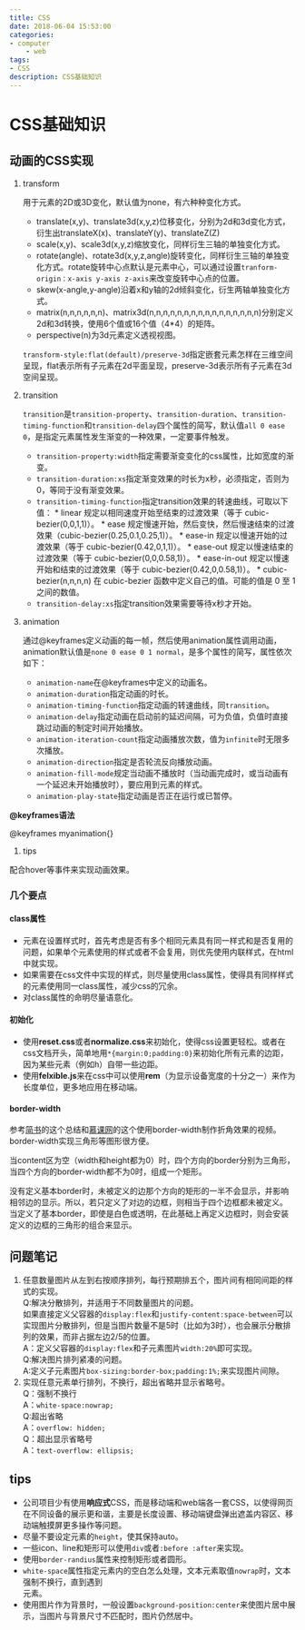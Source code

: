 ```yaml
---
title: CSS
date: 2018-06-04 15:53:00
categories: 
- computer
    - web
tags: 
- CSS
description: CSS基础知识
---   
```



# CSS基础知识

## 动画的CSS实现

1.  transform

    用于元素的2D或3D变化，默认值为none，有六种种变化方式。

    * translate(x,y)、translate3d(x,y,z)位移变化，分别为2d和3d变化方式，衍生出translateX(x)、translateY(y)、translateZ(Z)
    * scale(x,y)、scale3d(x,y,z)缩放变化，同样衍生三轴的单独变化方式。
    * rotate(angle)、rotate3d(x,y,z,angle)旋转变化，同样衍生三轴的单独变化方式。rotate旋转中心点默认是元素中心，可以通过设置`tranform-origin：x-axis y-axis z-axis`来改变旋转中心点的位置。
    * skew(x-angle,y-angle)沿着x和y轴的2d倾斜变化，衍生两轴单独变化方式。
    * matrix(n,n,n,n,n,n)、matrix3d(n,n,n,n,n,n,n,n,n,n,n,n,n,n,n,n)分别定义2d和3d转换，使用6个值或16个值（4*4）的矩阵。
    * perspective(n)为3d元素定义透视视图。

    `transform-style:flat(default)/preserve-3d`指定嵌套元素怎样在三维空间呈现，flat表示所有子元素在2d平面呈现，preserve-3d表示所有子元素在3d空间呈现。

2.  transition

    `transition`是`transition-property`、`transition-duration`、`transition-timing-function`和`transition-delay`四个属性的简写，默认值`all 0 ease 0`，是指定元素属性发生渐变的一种效果，一定要事件触发。

    * `transition-property:width`指定需要渐变变化的css属性，比如宽度的渐变。
    * `transition-duration:xs`指定渐变效果的时长为x秒，必须指定，否则为0，等同于没有渐变效果。
    * `transition-timing-function`指定transition效果的转速曲线，可取以下值：
          * linear 规定以相同速度开始至结束的过渡效果（等于 cubic-bezier(0,0,1,1)）。
          * ease 规定慢速开始，然后变快，然后慢速结束的过渡效果（cubic-bezier(0.25,0.1,0.25,1)）。
          * ease-in 规定以慢速开始的过渡效果（等于 cubic-bezier(0.42,0,1,1)）。
          * ease-out 规定以慢速结束的过渡效果（等于 cubic-bezier(0,0,0.58,1)）。
          * ease-in-out 规定以慢速开始和结束的过渡效果（等于 cubic-bezier(0.42,0,0.58,1)）。
          * cubic-bezier(n,n,n,n) 在 cubic-bezier 函数中定义自己的值。可能的值是 0 至 1 之间的数值。
    * `transition-delay:xs`指定transition效果需要等待x秒才开始。

3.  animation

    通过@keyframes定义动画的每一帧，然后使用animation属性调用动画，animation默认值是`none 0 ease 0 1 normal`，是多个属性的简写，属性依次如下：

    * `animation-name`在@keyframes中定义的动画名。
    * `animation-duration`指定动画的时长。
    * `animation-timing-function`指定动画的转速曲线，同`transition`。
    * `animation-delay`指定动画在启动前的延迟间隔，可为负值，负值时直接跳过动画的制定时间开始播放。
    * `animation-iteration-count`指定动画播放次数，值为`infinite`时无限多次播放。
    * `animation-direction`指定是否轮流反向播放动画。
    * `animation-fill-mode`规定当动画不播放时（当动画完成时，或当动画有一个延迟未开始播放时），要应用到元素的样式。
    * `animation-play-state`指定动画是否正在运行或已暂停。

**@keyframes语法**

@keyframes myanimation{}

1.  tips

配合hover等事件来实现动画效果。

### 几个要点

#### class属性

* 元素在设置样式时，首先考虑是否有多个相同元素具有同一样式和是否复用的问题，如果单个元素使用的样式或者不会复用，则优先使用内联样式，在html中就实现。
* 如果需要在css文件中实现的样式，则尽量使用class属性，使得具有同样样式的元素使用同一class属性，减少css的冗余。
* 对class属性的命明尽量语意化。

#### 初始化

* 使用**reset.css**或者**normalize.css**来初始化，使得css设置更轻松。或者在css文档开头，简单地用`*{margin:0;padding:0}`来初始化所有元素的边距，因为某些元素（例如h）自带一些边距。
* 使用**felxible.js**来在css中可以使用**rem**（为显示设备宽度的十分之一）来作为长度单位，更多地应用在移动端。

#### border-width

参考[简书](https://www.jianshu.com/p/63fdbd7fdc9b)的这个总结和[慕课网](https://www.imooc.com/video/6858)的这个使用border-width制作折角效果的视频。border-width实现三角形等图形很方便。

当content区为空（width和height都为0）时，四个方向的border分别为三角形，当四个方向的border-width都不为0时，组成一个矩形。

没有定义基本border时，未被定义的边那个方向的矩形的一半不会显示，并影响相邻边的显示。所以，若只定义了对边的边框，则相当于四个边框都未被定义。  
当定义了基本border，即使是白色或透明，在此基础上再定义边框时，则会安装定义的边框的三角形的组合来显示。

## 问题笔记

1.  任意数量图片从左到右按顺序排列，每行预期排五个，图片间有相同间距的样式的实现。  
    Q:解决分散排列，并适用于不同数量图片的问题。  
    如果直接定义父容器的`display:flex`和`justify-content:space-between`可以实现图片分散排列，但是当图片数量不是5时（比如为3时），也会展示分散排列的效果，而非占据左边2/5的位置。  
    A：定义父容器的`display:flex`和子元素图片`width:20%`即可实现。  
    Q:解决图片排列紧凑的问题。  
    A:定义子元素图片`box-sizing:border-box;padding:1%;`来实现图片间隙。
2.  实现任意元素单行排列，不换行，超出省略并显示省略号。  
    Q：强制不换行  
    A：`white-space:nowrap;`  
    Q:超出省略  
    A：`overflow: hidden;`  
    Q：超出显示省略号  
    A：`text-overflow: ellipsis;`

## tips

* 公司项目少有使用**响应式**CSS，而是移动端和web端各一套CSS，以使得网页在不同设备的展示更和谐，主要是长度设置、移动端键盘弹出遮盖内容区、移动端触摸屏更多操作等问题。
* 尽量不要设定元素的`height`，使其保持auto。
* 一些icon、line和矩形可以使用`div`或者`:before :after`来实现。
* 使用`border-randius`属性来控制矩形或者圆形。
* `white-space`属性指定元素内的空白怎么处理，文本元素取值`nowrap`时，文本强制不换行，直到遇到  
  元素。
* 使用图片作为背景时，一般设置`background-position:center`来使图片居中展示，当图片与背景尺寸不匹配时，图片仍然居中。
